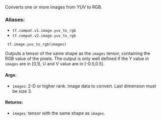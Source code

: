 Converts one or more images from YUV to RGB.
### Aliases:
- `tf.compat.v1.image.yuv_to_rgb`
- `tf.compat.v2.image.yuv_to_rgb`

```
 tf.image.yuv_to_rgb(images)
```
Outputs a tensor of the same shape as the `images` tensor, containing the RGB value of the pixels. The output is only well defined if the Y value in `images` are in [0,1], U and V value are in [-0.5,0.5].
#### Args:
- `images`: 2-D or higher rank. Image data to convert. Last dimension must be size 3.
#### Returns:
- `images`: tensor with the same shape as `images`.
